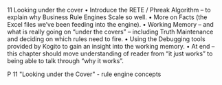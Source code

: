 11 Looking under the cover	•	Introduce the RETE / Phreak Algorithm – to explain why Business Rule Engines Scale so well.
•	More on Facts (the Excel files we’ve been feeding into the engine).
•	Working Memory – and what is really going on “under the covers” – including Truth Maintenance and deciding on which rules need to fire.
•	Using the Debugging tools provided by Kogito to gain an insight into the working memory.
•	At end – this chapter should move understanding of reader from  “it just works” to being able to talk through “why it works”.

P 11 "Looking under the Cover" - rule engine concepts
